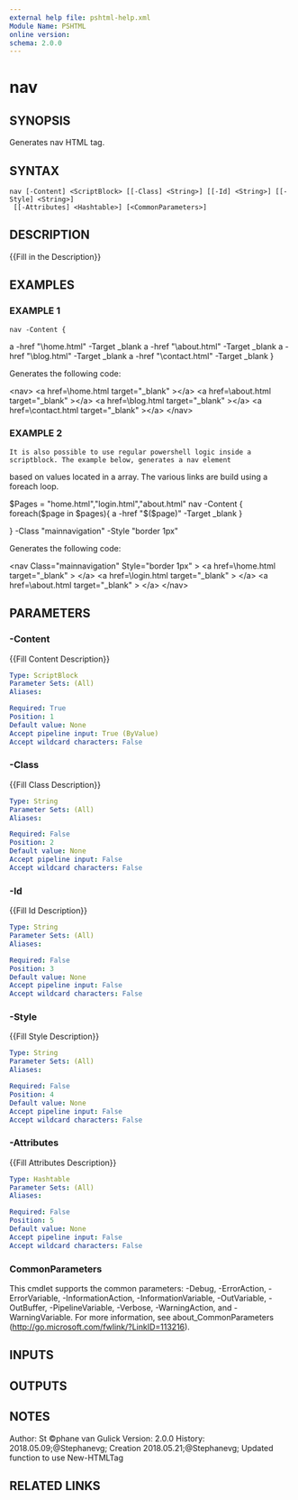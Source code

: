 ```yaml
---
external help file: pshtml-help.xml
Module Name: PSHTML
online version:
schema: 2.0.0
---
```


# nav

## SYNOPSIS
Generates nav HTML tag.

## SYNTAX

```
nav [-Content] <ScriptBlock> [[-Class] <String>] [[-Id] <String>] [[-Style] <String>]
 [[-Attributes] <Hashtable>] [<CommonParameters>]
```

## DESCRIPTION
{{Fill in the Description}}

## EXAMPLES

### EXAMPLE 1
```
nav -Content {
```

a -href "\home.html" -Target _blank
    a -href "\about.html" -Target _blank
    a -href "\blog.html" -Target _blank
    a -href "\contact.html" -Target _blank
}

Generates the following code:

\<nav\>
    \<a href=\home.html target="_blank" \>\</a\>
    \<a href=\about.html target="_blank" \>\</a\>
    \<a href=\blog.html target="_blank" \>\</a\>
    \<a href=\contact.html target="_blank" \>\</a\>
\</nav\>

### EXAMPLE 2
```
It is also possible to use regular powershell logic inside a scriptblock. The example below, generates a nav element
```

based on values located in a array.
The various links are build using a foreach loop.

$Pages = "home.html","login.html","about.html"
nav -Content {
    foreach($page in $pages){
        a -href "\$($page)" -Target _blank
    }

} -Class "mainnavigation" -Style "border 1px"

Generates the following code:

\<nav Class="mainnavigation" Style="border 1px" \>
    \<a href=\home.html target="_blank" \>
    \</a\>
    \<a href=\login.html target="_blank" \>
    \</a\>
    \<a href=\about.html target="_blank" \>
    \</a\>
\</nav\>

## PARAMETERS

### -Content
{{Fill Content Description}}

```yaml
Type: ScriptBlock
Parameter Sets: (All)
Aliases:

Required: True
Position: 1
Default value: None
Accept pipeline input: True (ByValue)
Accept wildcard characters: False
```

### -Class
{{Fill Class Description}}

```yaml
Type: String
Parameter Sets: (All)
Aliases:

Required: False
Position: 2
Default value: None
Accept pipeline input: False
Accept wildcard characters: False
```

### -Id
{{Fill Id Description}}

```yaml
Type: String
Parameter Sets: (All)
Aliases:

Required: False
Position: 3
Default value: None
Accept pipeline input: False
Accept wildcard characters: False
```

### -Style
{{Fill Style Description}}

```yaml
Type: String
Parameter Sets: (All)
Aliases:

Required: False
Position: 4
Default value: None
Accept pipeline input: False
Accept wildcard characters: False
```

### -Attributes
{{Fill Attributes Description}}

```yaml
Type: Hashtable
Parameter Sets: (All)
Aliases:

Required: False
Position: 5
Default value: None
Accept pipeline input: False
Accept wildcard characters: False
```

### CommonParameters
This cmdlet supports the common parameters: -Debug, -ErrorAction, -ErrorVariable, -InformationAction, -InformationVariable, -OutVariable, -OutBuffer, -PipelineVariable, -Verbose, -WarningAction, and -WarningVariable.
For more information, see about_CommonParameters (http://go.microsoft.com/fwlink/?LinkID=113216).

## INPUTS

## OUTPUTS

## NOTES
Author: St ©phane van Gulick
Version: 2.0.0
History:
    2018.05.09;@Stephanevg; Creation
    2018.05.21;@Stephanevg; Updated function to use New-HTMLTag

## RELATED LINKS
